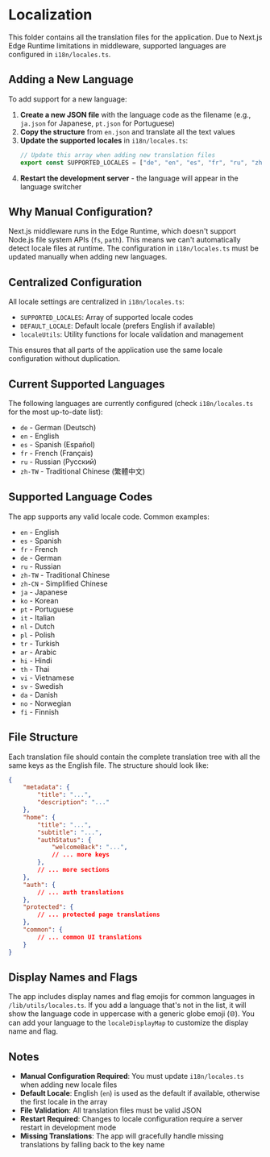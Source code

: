# Localization

This folder contains all the translation files for the application. Due to Next.js Edge Runtime limitations in middleware, supported languages are configured in `i18n/locales.ts`.

## Adding a New Language

To add support for a new language:

1. **Create a new JSON file** with the language code as the filename (e.g., `ja.json` for Japanese, `pt.json` for Portuguese)
2. **Copy the structure** from `en.json` and translate all the text values
3. **Update the supported locales** in `i18n/locales.ts`:
   ```typescript
   // Update this array when adding new translation files
   export const SUPPORTED_LOCALES = ["de", "en", "es", "fr", "ru", "zh-TW", "ja"] as const; // Add your new locale here
   ```
4. **Restart the development server** - the language will appear in the language switcher

## Why Manual Configuration?

Next.js middleware runs in the Edge Runtime, which doesn't support Node.js file system APIs (`fs`, `path`). This means we can't automatically detect locale files at runtime. The configuration in `i18n/locales.ts` must be updated manually when adding new languages.

## Centralized Configuration

All locale settings are centralized in `i18n/locales.ts`:
- `SUPPORTED_LOCALES`: Array of supported locale codes
- `DEFAULT_LOCALE`: Default locale (prefers English if available)
- `localeUtils`: Utility functions for locale validation and management

This ensures that all parts of the application use the same locale configuration without duplication.

## Current Supported Languages

The following languages are currently configured (check `i18n/locales.ts` for the most up-to-date list):

- `de` - German (Deutsch)
- `en` - English
- `es` - Spanish (Español)
- `fr` - French (Français)
- `ru` - Russian (Русский)
- `zh-TW` - Traditional Chinese (繁體中文)

## Supported Language Codes

The app supports any valid locale code. Common examples:

- `en` - English
- `es` - Spanish
- `fr` - French
- `de` - German
- `ru` - Russian
- `zh-TW` - Traditional Chinese
- `zh-CN` - Simplified Chinese
- `ja` - Japanese
- `ko` - Korean
- `pt` - Portuguese
- `it` - Italian
- `nl` - Dutch
- `pl` - Polish
- `tr` - Turkish
- `ar` - Arabic
- `hi` - Hindi
- `th` - Thai
- `vi` - Vietnamese
- `sv` - Swedish
- `da` - Danish
- `no` - Norwegian
- `fi` - Finnish

## File Structure

Each translation file should contain the complete translation tree with all the same keys as the English file. The structure should look like:

```json
{
    "metadata": {
        "title": "...",
        "description": "..."
    },
    "home": {
        "title": "...",
        "subtitle": "...",
        "authStatus": {
            "welcomeBack": "...",
            // ... more keys
        },
        // ... more sections
    },
    "auth": {
        // ... auth translations
    },
    "protected": {
        // ... protected page translations
    },
    "common": {
        // ... common UI translations
    }
}
```

## Display Names and Flags

The app includes display names and flag emojis for common languages in `/lib/utils/locales.ts`. If you add a language that's not in the list, it will show the language code in uppercase with a generic globe emoji (🌐). You can add your language to the `localeDisplayMap` to customize the display name and flag.

## Notes

- **Manual Configuration Required**: You must update `i18n/locales.ts` when adding new locale files
- **Default Locale**: English (`en`) is used as the default if available, otherwise the first locale in the array
- **File Validation**: All translation files must be valid JSON
- **Restart Required**: Changes to locale configuration require a server restart in development mode
- **Missing Translations**: The app will gracefully handle missing translations by falling back to the key name
